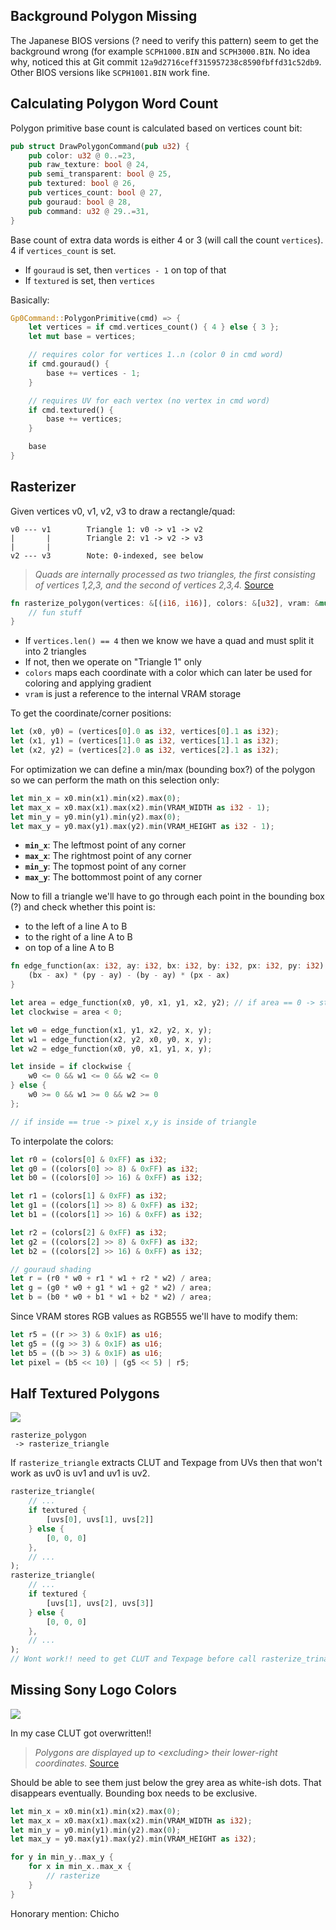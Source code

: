 ## Background Polygon Missing

The Japanese BIOS versions (? need to verify this pattern) seem to get the background wrong (for example `SCPH1000.BIN` and `SCPH3000.BIN`. No idea why, noticed this at Git commit `12a9d2716ceff315957238c8590fbffd31c52db9`. Other BIOS versions like `SCPH1001.BIN` work fine.

## Calculating Polygon Word Count

Polygon primitive base count is calculated based on vertices count bit:

```rust
pub struct DrawPolygonCommand(pub u32) {
	pub color: u32 @ 0..=23,
	pub raw_texture: bool @ 24,
	pub semi_transparent: bool @ 25,
	pub textured: bool @ 26,
	pub vertices_count: bool @ 27,
	pub gouraud: bool @ 28,
	pub command: u32 @ 29..=31,
}
```

Base count of extra data words is either 4 or 3 (will call the count `vertices`). 4 if `vertices_count` is set.

* If `gouraud` is set, then `vertices - 1` on top of that
* If `textured` is set, then `vertices`

Basically:
```rust
Gp0Command::PolygonPrimitive(cmd) => {
	let vertices = if cmd.vertices_count() { 4 } else { 3 };
	let mut base = vertices;

	// requires color for vertices 1..n (color 0 in cmd word)
	if cmd.gouraud() {
		base += vertices - 1;
	}

	// requires UV for each vertex (no vertex in cmd word)
	if cmd.textured() {
		base += vertices;
	}

	base
}
```

## Rasterizer

Given vertices v0, v1, v2, v3 to draw a rectangle/quad:
```
v0 --- v1        Triangle 1: v0 -> v1 -> v2
|       |        Triangle 2: v1 -> v2 -> v3
|       |
v2 --- v3        Note: 0-indexed, see below
```

> *Quads are internally processed as two triangles, the first consisting of vertices 1,2,3, and the second of vertices 2,3,4.* [Source](https://psx-spx.consoledev.net/graphicsprocessingunitgpu/#gpu-render-polygon-commands)

```rust
fn rasterize_polygon(vertices: &[(i16, i16)], colors: &[u32], vram: &mut [u8]) {
	// fun stuff
}
```

* If `vertices.len() == 4` then we know we have a quad and must split it into 2 triangles
* If not, then we operate on "Triangle 1" only
* `colors` maps each coordinate with a color which can later be used for coloring and applying gradient
* `vram` is just a reference to the internal VRAM storage

To get the coordinate/corner positions:
```rust
let (x0, y0) = (vertices[0].0 as i32, vertices[0].1 as i32);
let (x1, y1) = (vertices[1].0 as i32, vertices[1].1 as i32);
let (x2, y2) = (vertices[2].0 as i32, vertices[2].1 as i32);
```

For optimization we can define a min/max (bounding box?) of the polygon so we can perform the math on this selection only:
```rust
let min_x = x0.min(x1).min(x2).max(0);
let max_x = x0.max(x1).max(x2).min(VRAM_WIDTH as i32 - 1);
let min_y = y0.min(y1).min(y2).max(0);
let max_y = y0.max(y1).max(y2).min(VRAM_HEIGHT as i32 - 1);
```

- **`min_x`**: The leftmost point of any corner
- **`max_x`**: The rightmost point of any corner
- **`min_y`**: The topmost point of any corner
- **`max_y`**: The bottommost point of any corner

Now to fill a triangle we'll have to go through each point in the bounding box (?) and check whether this point is:

* to the left of a line A to B
* to the right of a line A to B
* on top of a line A to B

```rust
fn edge_function(ax: i32, ay: i32, bx: i32, by: i32, px: i32, py: i32) -> i32 {
    (bx - ax) * (py - ay) - (by - ay) * (px - ax)
}

let area = edge_function(x0, y0, x1, y1, x2, y2); // if area == 0 -> straight line
let clockwise = area < 0;

let w0 = edge_function(x1, y1, x2, y2, x, y);
let w1 = edge_function(x2, y2, x0, y0, x, y);
let w2 = edge_function(x0, y0, x1, y1, x, y);

let inside = if clockwise {
    w0 <= 0 && w1 <= 0 && w2 <= 0
} else {
    w0 >= 0 && w1 >= 0 && w2 >= 0
};

// if inside == true -> pixel x,y is inside of triangle
```

To interpolate the colors:
```rust
let r0 = (colors[0] & 0xFF) as i32;
let g0 = ((colors[0] >> 8) & 0xFF) as i32;
let b0 = ((colors[0] >> 16) & 0xFF) as i32;

let r1 = (colors[1] & 0xFF) as i32;
let g1 = ((colors[1] >> 8) & 0xFF) as i32;
let b1 = ((colors[1] >> 16) & 0xFF) as i32;

let r2 = (colors[2] & 0xFF) as i32;
let g2 = ((colors[2] >> 8) & 0xFF) as i32;
let b2 = ((colors[2] >> 16) & 0xFF) as i32;

// gouraud shading
let r = (r0 * w0 + r1 * w1 + r2 * w2) / area;
let g = (g0 * w0 + g1 * w1 + g2 * w2) / area;
let b = (b0 * w0 + b1 * w1 + b2 * w2) / area;
```

Since VRAM stores RGB values as RGB555 we'll have to modify them:
```rust
let r5 = ((r >> 3) & 0x1F) as u16;
let g5 = ((g >> 3) & 0x1F) as u16;
let b5 = ((b >> 3) & 0x1F) as u16;
let pixel = (b5 << 10) | (g5 << 5) | r5;
```

## Half Textured Polygons
![](<../attachments/Pasted image 20251025135438.png>)

```
rasterize_polygon
 -> rasterize_triangle
```

If `rasterize_triangle` extracts CLUT and Texpage from UVs then that won't work as uv0 is uv1 and uv1 is uv2.
```rust
rasterize_triangle(
	// ...
	if textured {
		[uvs[0], uvs[1], uvs[2]]
	} else {
		[0, 0, 0]
	},
	// ...
);
rasterize_triangle(
	// ...
	if textured {
		[uvs[1], uvs[2], uvs[3]]
	} else {
		[0, 0, 0]
	},
	// ...
);
// Wont work!! need to get CLUT and Texpage before call rasterize_trinalgle since those are always inside uv0 and uv1
```


## Missing Sony Logo Colors
![](<../attachments/Pasted image 20251025135631.png>)

In my case CLUT got overwritten!!
> *Polygons are displayed up to \<excluding> their lower-right coordinates.* [Source](https://psx-spx.consoledev.net/graphicsprocessingunitgpu/#notes)

Should be able to see them just below the grey area as white-ish dots. That disappears eventually. Bounding box needs to be exclusive.

```rust
let min_x = x0.min(x1).min(x2).max(0);
let max_x = x0.max(x1).max(x2).min(VRAM_WIDTH as i32);
let min_y = y0.min(y1).min(y2).max(0);
let max_y = y0.max(y1).max(y2).min(VRAM_HEIGHT as i32);

for y in min_y..max_y {
	for x in min_x..max_x {
		// rasterize
	}
}
```

Honorary mention: Chicho